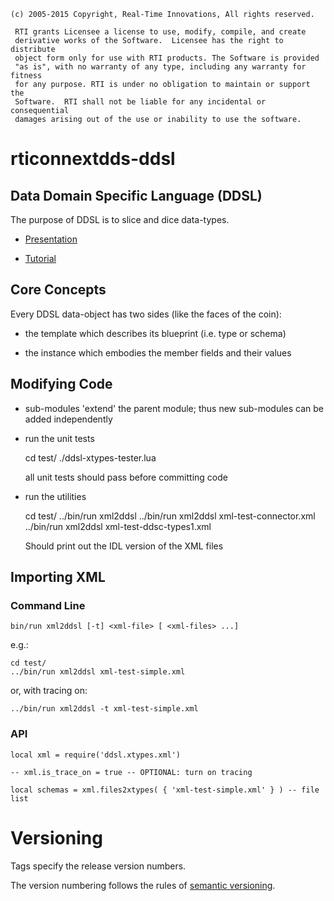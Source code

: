 
    (c) 2005-2015 Copyright, Real-Time Innovations, All rights reserved.    
                                                                            
     RTI grants Licensee a license to use, modify, compile, and create          
     derivative works of the Software.  Licensee has the right to distribute    
     object form only for use with RTI products. The Software is provided       
     "as is", with no warranty of any type, including any warranty for fitness  
     for any purpose. RTI is under no obligation to maintain or support the     
     Software.  RTI shall not be liable for any incidental or consequential     
     damages arising out of the use or inability to use the software.           
                                                                            
                                                                                                                                                      
# rticonnextdds-ddsl


## Data Domain Specific Language (DDSL)

The purpose of DDSL is to slice and dice data-types.

- [Presentation](https://docs.google.com/presentation/d/1UYCS0KznOBapPTgaMkYoG4rC7DERpLhXtl0odkaGOSI/edit#slide=id.g4653da537_05)

- [Tutorial](examples/ddsl-tutorial.lua)



## Core Concepts

Every DDSL data-object has two sides (like the faces of the coin):

- the template which describes its blueprint (i.e. type or schema)

- the instance which embodies the member fields and their values
     
     
## Modifying Code

- sub-modules 'extend' the parent module; thus new sub-modules can be added 
  independently
  
- run the unit tests

    cd test/
    ./ddsl-xtypes-tester.lua 

  all unit tests should pass before committing code
  
- run the utilities

    cd test/
    ../bin/run xml2ddsl
    ../bin/run xml2ddsl xml-test-connector.xml
    ../bin/run xml2ddsl xml-test-ddsc-types1.xml
    
   Should print out the IDL version of the XML files
   

## Importing XML


### Command Line


    bin/run xml2ddsl [-t] <xml-file> [ <xml-files> ...]

e.g.:

    cd test/
    ../bin/run xml2ddsl xml-test-simple.xml

or, with tracing on:

    ../bin/run xml2ddsl -t xml-test-simple.xml

### API

    local xml = require('ddsl.xtypes.xml')

    -- xml.is_trace_on = true -- OPTIONAL: turn on tracing

    local schemas = xml.files2xtypes( { 'xml-test-simple.xml' } ) -- file list

# Versioning

Tags specify the release version numbers.

The version numbering follows the rules of
[semantic versioning](http://semver.org).
